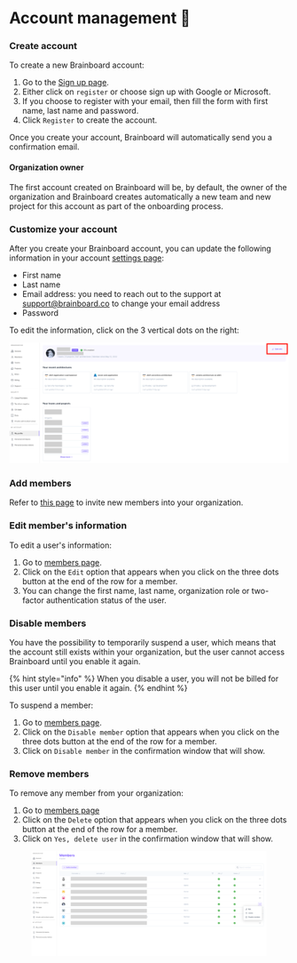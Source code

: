 # Account management 👤

### Create account

To create a new Brainboard account:

1. Go to the [Sign up page](https://app.brainboard.co/register).
2. Either click on `register` or choose sign up with Google or Microsoft.
3. If you choose to register with your email, then fill the form with first name, last name and password.
4. Click `Register` to create the account.

Once you create your account, Brainboard will automatically send you a confirmation email.

#### Organization owner

The first account created on Brainboard will be, by default, the owner of the organization and Brainboard creates automatically a new team and new project for this account as part of the onboarding process.

### Customize your account

After you create your Brainboard account, you can update the following information in your account [settings page](https://app.brainboard.co/settings/my-profile):

* First name
* Last name
* Email address: you need to reach out to the support at support@brainboard.co to change your email address
* Password

To edit the information, click on the 3 vertical dots on the right:

![Account page](../.gitbook/assets/edit-profile.png)

### Add members

Refer to [this page](https://gitlab.com/brainboard/brainboard/-/blob/main/account-billing/invite-members/README.md) to invite new members into your organization.

### Edit member's information

To edit a user's information:

1. Go to [members page](https://app.brainboard.co/settings/members).
2. Click on the `Edit` option that appears when you click on the three dots button at the end of the row for a member.
3. You can change the first name, last name, organization role or two-factor authentication status of the user.

### Disable members

You have the possibility to temporarily suspend a user, which means that the account still exists within your organization, but the user cannot access Brainboard until you enable it again.

{% hint style="info" %}
When you disable a user, you will not be billed for this user until you enable it again.
{% endhint %}

To suspend a member:

1. Go to [members page](https://app.brainboard.co/settings/members).
2. Click on the `Disable member` option that appears when you click on the three dots button at the end of the row for a member.
3. Click on `Disable member` in the confirmation window that will show.

### Remove members

To remove any member from your organization:

1. Go to [members page](https://app.brainboard.co/settings/members)
2. Click on the `Delete` option that appears when you click on the three dots button at the end of the row for a member.
3. Click on `Yes, delete user` in the confirmation window that will show.

<figure><img src="../.gitbook/assets/edit-member-f6e556456ad5fc3a4dc5e1866d49ea08.webp" alt=""><figcaption></figcaption></figure>
